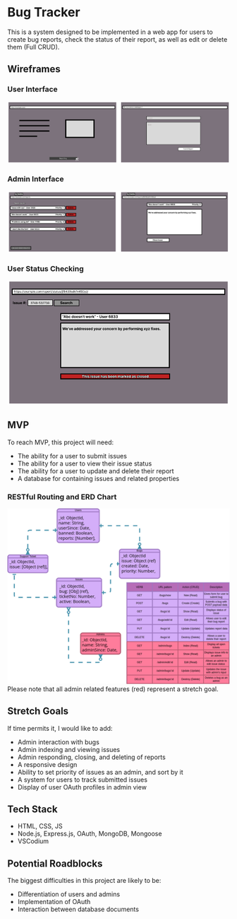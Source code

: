 # Bug Tracker
This is a system designed to be implemented in a web app for users to create bug reports, check the status of their report, as well as edit or delete them (Full CRUD).
## Wireframes
### User Interface
![User Submussion Wireframes](./etc/images/Wireframe1.png)
### Admin Interface
![Admin Wireframes](./etc/images/Wireframe2.png)
### User Status Checking
![Status Wireframe](./etc/images/Wireframe3.png)

## MVP

To reach MVP, this project will need:

 - The ability for a user to submit issues
 - The ability for a user to view their issue status
 - The ability for a user to update and delete their report
 - A database for containing issues and related properties

 ### RESTful Routing and ERD Chart

 ![RESTful Routing and ERD Chart](./etc/images/ERD-REST.png)
 Please note that all admin related features (red) represent a stretch goal.

## Stretch Goals

If time permits it, I would like to add:

 - Admin interaction with bugs
 - Admin indexing and viewing issues
 - Admin responding, closing, and deleting of reports
 - A responsive design
 - Ability to set priority of issues as an admin, and sort by it
 - A system for users to track submitted issues
 - Display of user OAuth profiles in admin view

## Tech Stack

 - HTML, CSS, JS
 - Node.js, Express.js, OAuth, MongoDB, Mongoose
 - VSCodium


## Potential Roadblocks
The biggest difficulties in this project are likely to be:

 - Differentiation of users and admins
 - Implementation of OAuth
 - Interaction between database documents
